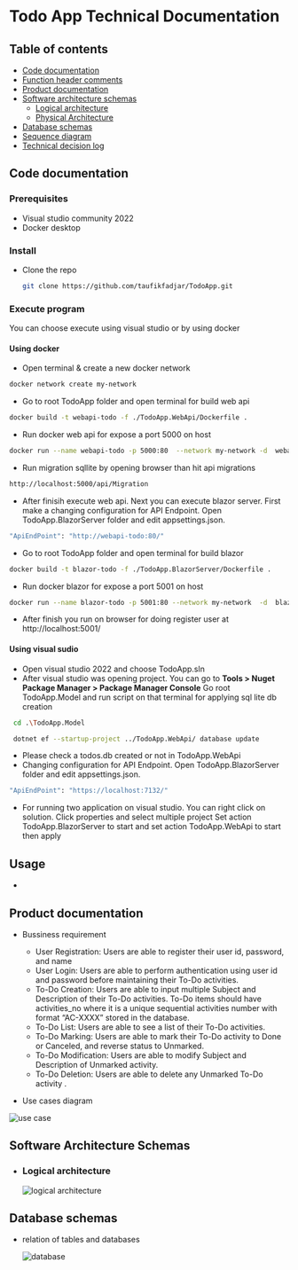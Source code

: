 # Todo App Technical Documentation 

## Table of contents
- [Code documentation](#code-documentation)
- [Function header comments](#functions-header-comments)
- [Product documentation](#product-documentation)
- [Software architecture schemas](#software-architecture-schemas)
   - [Logical architecture](#logical-architecture)
   - [Physical Architecture](#physical-architecture)
- [Database schemas](#database-schemas)
- [Sequence diagram](#sequence-diagram)
- [Technical decision log](#Technical-decision-log)

## Code documentation

### Prerequisites

* Visual studio community 2022
* Docker desktop
  
### Install

* Clone the repo
   ```sh
   git clone https://github.com/taufikfadjar/TodoApp.git
   ```
### Execute program
You can choose execute using visual studio or by using docker

  #### Using docker

  * Open terminal & create a new docker network
   ```sh
   docker network create my-network
   ```
  * Go to root TodoApp folder and open terminal for build web api 
   ```sh
   docker build -t webapi-todo -f ./TodoApp.WebApi/Dockerfile .
   ```
  * Run docker web api for expose a port 5000 on host
   ```sh
   docker run --name webapi-todo -p 5000:80  --network my-network -d  webapi-todo
   ```

  * Run migration sqllite by opening browser than hit api migrations
   ```sh
   http://localhost:5000/api/Migration
   ```
  * After finisih execute web api. Next you can execute blazor server.
    First make a changing configuration for API Endpoint. Open TodoApp.BlazorServer folder and edit appsettings.json. 
   ```sh
   "ApiEndPoint": "http://webapi-todo:80/"
   ```
  * Go to root TodoApp folder and open terminal for build blazor
   ```sh
   docker build -t blazor-todo -f ./TodoApp.BlazorServer/Dockerfile .
   ```
  * Run docker blazor for expose a port 5001 on host
   ```sh
   docker run --name blazor-todo -p 5001:80 --network my-network  -d  blazor-todo
   ```
  * After finish you run on browser for doing register user at http://localhost:5001/

  #### Using visual sudio

  * Open visual studio 2022 and choose TodoApp.sln
  * After visual studio was opening project. You can go to **Tools > Nuget Package Manager > Package Manager Console**
  Go root TodoApp.Model and run script on that terminal for applying sql lite db creation
  ```sh
   cd .\TodoApp.Model
   ```
  ```sh
   dotnet ef --startup-project ../TodoApp.WebApi/ database update
   ```
  * Please check a todos.db created or not in TodoApp.WebApi
  * Changing configuration for API Endpoint. Open TodoApp.BlazorServer folder and edit appsettings.json. 
   ```sh
   "ApiEndPoint": "https://localhost:7132/"
   ```
  * For running two application on visual studio. You can right click on solution. Click properties and select multiple project
    Set action TodoApp.BlazorServer to start and set action TodoApp.WebApi to start then apply



## Usage
-

## Product documentation
- Bussiness requirement
  * User Registration: Users are able to register their user id, password, and name
  * User Login: Users are able to perform authentication using user id and password before maintaining their To-Do activities.
  * To-Do Creation: Users are able to input multiple Subject and Description of their To-Do activities. To-Do items should have activities_no where it is a unique sequential activities number with format “AC-XXXX” stored in the database.
  *  To-Do List: Users are able to see a list of their To-Do activities.
  *  To-Do Marking: Users are able to mark their To-Do activity to Done or Canceled, and reverse status to Unmarked.
  *  To-Do Modification: Users are able to modify Subject and Description of Unmarked activity.
  *  To-Do Deletion: Users are able to delete any Unmarked To-Do activity .
  
- Use cases diagram

![use case](https://github.com/taufikfadjar/TodoApp/blob/main/TodoApp/img/Use%20case.png)
## Software Architecture Schemas
- ### Logical architecture 
   
   ![logical architecture](https://github.com/taufikfadjar/TodoApp/blob/main/TodoApp/img/Logical.png)
## Database schemas
- relation of tables and databases

   ![database](https://github.com/taufikfadjar/TodoApp/blob/main/TodoApp/img/DBdiagram.png)
